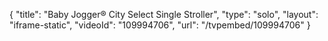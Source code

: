 {
    "title": "Baby Jogger&reg; City Select Single Stroller",
    "type": "solo",
    "layout": "iframe-static",
    "videoId": "109994706",
    "url": "\/tvpembed\/109994706"
}